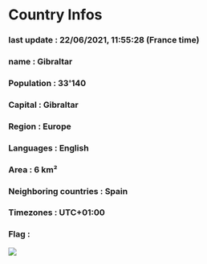 # Country  Infos
### last update : 22/06/2021, 11:55:28 (France time)

### name : Gibraltar
### Population : 33'140
### Capital : Gibraltar
### Region : Europe
### Languages : English
### Area : 6 km²
### Neighboring countries : Spain
### Timezones : UTC+01:00

### Flag :
![](https://restcountries.eu/data/gib.svg)